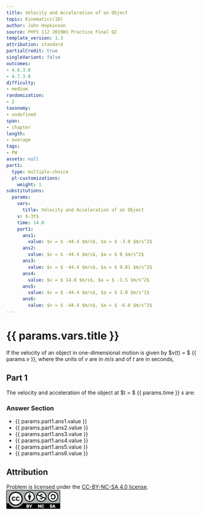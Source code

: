 ```yaml
---
title: Velocity and Acceleration of an Object
topic: Kinematics(1D)
author: John Hopkinson
source: PHYS 112 2019W1 Practice Final Q2
template_version: 1.3
attribution: standard
partialCredit: true
singleVariant: false
outcomes:
- 4.6.3.0
- 4.7.3.0
difficulty:
- medium
randomization:
- 2
taxonomy:
- undefined
span:
- chapter
length:
- average
tags:
- PW
assets: null
part1:
  type: multiple-choice
  pl-customizations:
    weight: 1
substitutions:
  params:
    vars:
      title: Velocity and Acceleration of an Object
    v: $-3t$
    time: 14.8
    part1:
      ans1:
        value: $v = $ -44.4 $m/s$, $a = $ -3.0 $m/s^2$
      ans2:
        value: $v = $ -44.4 $m/s$, $a = $ 0 $m/s^2$
      ans3:
        value: $v = $ -44.4 $m/s$, $a = $ 9.81 $m/s^2$
      ans4:
        value: $v = $ 14.8 $m/s$, $a = $ -1.5 $m/s^2$
      ans5:
        value: $v = $ -44.4 $m/s$, $a = $ 3.0 $m/s^2$
      ans6:
        value: $v = $ -44.4 $m/s$, $a = $ -6.0 $m/s^2$
---
```

# {{ params.vars.title }}
If the velocity of an object in one-dimensional motion is given by $v(t) = $ {{ params.v }}, where the units of $v$ are in $m/s$ and of $t$ are in seconds,

## Part 1

The velocity and acceleration of the object at $t = $ {{ params.time }} $s$ are:

### Answer Section

- {{ params.part1.ans1.value }}
- {{ params.part1.ans2.value }}
- {{ params.part1.ans3.value }}
- {{ params.part1.ans4.value }}
- {{ params.part1.ans5.value }}
- {{ params.part1.ans6.value }}

## Attribution

Problem is licensed under the [CC-BY-NC-SA 4.0 license](https://creativecommons.org/licenses/by-nc-sa/4.0/).<br> ![The Creative Commons 4.0 license requiring attribution-BY, non-commercial-NC, and share-alike-SA license.](https://raw.githubusercontent.com/firasm/bits/master/by-nc-sa.png)